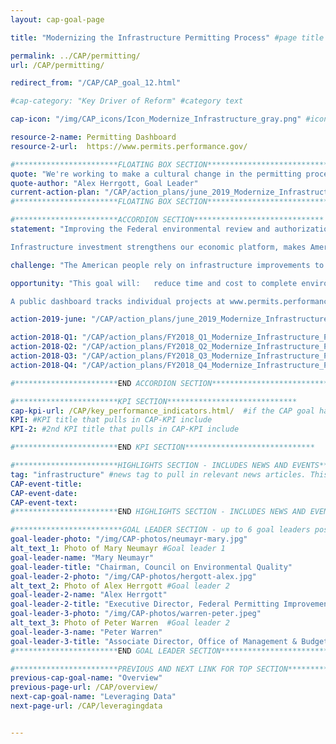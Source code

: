 ```yaml
---
layout: cap-goal-page

title: "Modernizing the Infrastructure Permitting Process" #page title

permalink: ../CAP/permitting/
url: /CAP/permitting/

redirect_from: "/CAP/CAP_goal_12.html"

#cap-category: "Key Driver of Reform" #category text

cap-icon: "/img/CAP_icons/Icon_Modernize_Infrastructure_gray.png" #icon that appears next to title

resource-2-name: Permitting Dashboard
resource-2-url:  https://www.permits.performance.gov/

#***********************FLOATING BOX SECTION*****************************
quote: "We're working to make a cultural change in the permitting process, by applying predictability, accountability, and transparency to what has been an impenetrable black box." #appears in the gray text box
quote-author: "Alex Herrgott, Goal Leader"
current-action-plan: "/CAP/action_plans/june_2019_Modernize_Infrastructure_Permitting.pdf"
#***********************FLOATING BOX SECTION*****************************

#***********************ACCORDION SECTION*****************************
statement: "Improving the Federal environmental review and authorization process will enable infrastructure project sponsors to start construction sooner, create jobs earlier, and fix our Nation’s infrastructure faster while also ensuring that a project’s potential impacts on environmental and community resources are considered and managed throughout the planning process.

Infrastructure investment strengthens our economic platform, makes America more competitive, creates millions of jobs, increases wages for American workers, and reduces the costs of goods and services for American families and consumers." #first accordion text

challenge: "The American people rely on infrastructure improvements to benefit our economy, society, and environment. However, inefficient decision processes, including environmental reviews and permit decisions or authorizations have delayed infrastructure investments and increased project costs." #second accordion text

opportunity: "This goal will:   reduce time and cost to complete environmental reviews and authorizations for new major infrastructure projects; increase predictability and transparency for project investors and stakeholders; and result in agencies implementing clear timetables, consistent processes to make decisions, and best practices.

A public dashboard tracks individual projects at www.permits.performance.gov. " #third accordion text

action-2019-june: "/CAP/action_plans/june_2019_Modernize_Infrastructure_Permitting.pdf"

action-2018-Q1: "/CAP/action_plans/FY2018_Q1_Modernize_Infrastructure_Permitting.pdf"
action-2018-Q2: "/CAP/action_plans/FY2018_Q2_Modernize_Infrastructure_Permitting.pdf"
action-2018-Q3: "/CAP/action_plans/FY2018_Q3_Modernize_Infrastructure_Permitting.pdf"
action-2018-Q4: "/CAP/action_plans/FY2018_Q4_Modernize_Infrastructure_Permitting.pdf"

#***********************END ACCORDION SECTION*****************************

#***********************KPI SECTION*****************************
cap-kpi-url: /CAP/key_performance_indicators.html/  #if the CAP goal has a KPI, it will appear as a button under the title. The button links to the KPI accordion section
KPI: #KPI title that pulls in CAP-KPI include
KPI-2: #2nd KPI title that pulls in CAP-KPI include

#***********************END KPI SECTION*****************************

#***********************HIGHLIGHTS SECTION - INCLUDES NEWS AND EVENTS*****************************
tag: "infrastructure" #news tag to pull in relevant news articles. This tag needs to be included in the "post" front matter
CAP-event-title:
CAP-event-date:
CAP-event-text:
#***********************END HIGHLIGHTS SECTION - INCLUDES NEWS AND EVENTS*****************************

#************************GOAL LEADER SECTION - up to 6 goal leaders possible by creating up to 6 sections below***************************
goal-leader-photo: "/img/CAP-photos/neumayr-mary.jpg"
alt_text_1: Photo of Mary Neumayr #Goal leader 1
goal-leader-name: "Mary Neumayr"
goal-leader-title: "Chairman, Council on Environmental Quality"
goal-leader-2-photo: "/img/CAP-photos/hergott-alex.jpg"
alt_text_2: Photo of Alex Herrgott #Goal leader 2
goal-leader-2-name: "Alex Herrgott"
goal-leader-2-title: "Executive Director, Federal Permitting Improvement Steering Council"
goal-leader-3-photo: "/img/CAP-photos/warren-peter.jpeg"
alt_text_3: Photo of Peter Warren  #Goal leader 2
goal-leader-3-name: "Peter Warren"
goal-leader-3-title: "Associate Director, Office of Management & Budget"
#***********************END GOAL LEADER SECTION*****************************8

#***********************PREVIOUS AND NEXT LINK FOR TOP SECTION*****************************8
previous-cap-goal-name: "Overview"
previous-page-url: /CAP/overview/
next-cap-goal-name: "Leveraging Data"
next-page-url: /CAP/leveragingdata


---  
```

